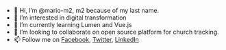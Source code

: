- 👋 Hi, I’m @mario-m2, m2 because of my last name.
- 👀 I’m interested in digital transformation
- 🌱 I’m currently learning Lumen and Vue.js
- 💞️ I’m looking to collaborate on open source platform for church tracking.
- 📫 Follow me on <a href="https://www.facebook.com/mario.morocho.39/" target="_blank">Facebook</a>, <a href="https://twitter.com/mario_morocho" target="_blank">Twitter</a>, <a href="https://www.linkedin.com/in/mario-morocho" target="_blank">LinkedIn</a>

<!---
mario-m2/mario-m2 is a ✨ special ✨ repository because its `README.md` (this file) appears on your GitHub profile.
You can click the Preview link to take a look at your changes.
--->

